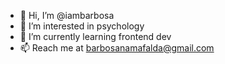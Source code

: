 - 👋 Hi, I’m @iambarbosa
- 👀 I’m interested in psychology
- 🌱 I’m currently learning frontend dev
- 📫 Reach me at barbosanamafalda@gmail.com

<!---
iambarbosa/iambarbosa is a ✨ special ✨ repository because its `README.md` (this file) appears on your GitHub profile.
You can click the Preview link to take a look at your changes.
--->
